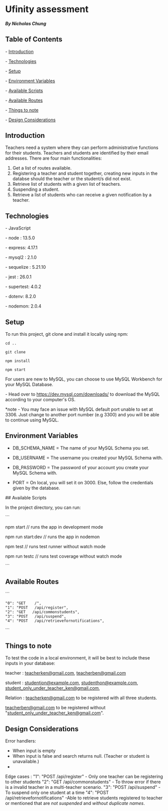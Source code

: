 # Ufinity assessment

##### By Nicholas Chung

## Table of Contents

\- [Introduction](#Introduction)

\- [Technologies](#Technologies)

\- [Setup](#Setup)

\- [Environment Variables](#Environment-Variables)

\- [Available Scripts](#Available-Scripts)

\- [Available Routes](#Available-Routes)

\- [Things to note](#Things-to-note.)

\- [Design Considerations](#Design-Considerations)

## Introduction

Teachers need a system where they can perform administrative functions for their students. Teachers and students are identified by their email addresses.
There are four main functionalities:

1. Get a list of routes available.
2. Registering a teacher and student together, creating new inputs in the databse should the teacher or the student/s did not exist.
3. Retrieve list of students with a given list of teachers.
4. Suspending a student.
5. Retrieve a list of students who can receive a given notification by a teacher.

## Technologies

\- JavaScript

\- node : 13.5.0

\- express: 4.17.1

\- mysql2 : 2.1.0

\- sequelize : 5.21.10

\- jest : 26.0.1

\- supertest: 4.0.2

\- dotenv: 8.2.0

\- nodemon: 2.0.4

## Setup

To run this project, git clone and install it locally using npm:

```
cd ..

git clone

npm install

npm start
```


For users are new to MySQL, you can choose to use MySQL Workbench for your MySQL Database.

\- Head over to https://dev.mysql.com/downloads/ to download the MySQL according to your computer's OS.

\*note - You may face an issue with MySQL default port unable to set at 3306. Just change to another port number (e.g 3300) and you will be able to continue using MySQL.

## Environment Variables

- DB_SCHEMA_NAME = The name of your MySQL Schema you set.

* DB_USERNAME = The username you created your MySQL Schema with.

- DB_PASSWORD = The password of your account you create your MySQL Schema with.

- PORT = On local, you will set it on 3000. Else, follow the credentials given by the database.

\## Available Scripts

In the project directory, you can run:

\```

npm start // runs the app in development mode

npm run start:dev // runs the app in nodemon

npm test // runs test runner without watch mode

npm run testc // runs test coverage without watch mode

\```

## Available Routes

\```

    "0": "GET    /",
    "1": "POST   /api/register",
    "2": "GET   /api/commonstudents",
    "3": "POST   /api/suspend",
    "4": "POST   /api/retrievefornotifications",

\```

## Things to note

To test the code in a local environment, it will be best to include these inputs in your database:

teacher : teacherken@gmail.com, teacherben@gmail.com

student : studentjon@example.com, studenthon@example.com, student_only_under_teacher_ken@gmail.com,

Relation : teacherken@gmail.com to be registered with all three students.

teacherben@gmail.com to be registered without "student_only_under_teacher_ken@gmail.com".

## Design Considerations

Error handlers: 
 - When input is empty
 - When input is false and search returns null. (Teacher or student is unavailable.)
 -

Edge cases : 
"1": "POST   /api/register"
    - Only one teacher can be registering to other students
"2": "GET   /api/commonstudents"
    - To throw error if there is a invalid teacher in a multi-teacher scenario.
"3": "POST   /api/suspend"
    - To suspend only one student at a time
"4": "POST   /api/retrievefornotifications"
    -Able to retrieve students registered to teacher or mentioned that are *not suspended* and *without duplicate names*. 
    
